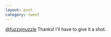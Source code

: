 ```yaml
---
layout: post
category: tweet
---
```

[@fuzzymuzzle](http://twitter.com/fuzzymuzzle) Thanks! I'll have to give it a shot.
